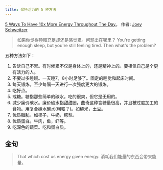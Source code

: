 ```yaml
---
title: 保持活力的 5 种方法
---
```


[5 Ways To Have 10x More Energy Throughout The Day](https://www.youtube.com/watch?v=C67MSxr_Sds)。 作者: [Joey Schweitzer](../j/joey-schweitzer.md)

> 如果你觉得睡眠充足却还是感觉累。问题出在哪里？
> You're getting enough sleep, but you're still feeling tired. Then what's the problem?

五种方法如下：
1. 告诉自己不累。有时候累不仅是身体上的，还是精神上的。要相信自己是个更有活力的人。
2. 不要过多睡眠。一天睡7，8小时足够了。固定的睡觉和起床时间。
3. 每天锻炼。至少每隔一天进行一次强度更大的锻炼。
4. 吃好点。
  1. 戒糖。糖指那些简单的碳水。吃的很爽，但它是无用的。
  2. 减少廉价碳水。廉价碳水指甜甜圈，曲奇这种含糖量很高，并且被过度加工的食物。用复合碳水碳水(粗粮？)。如糙米，土豆。
  3. 优质脂肪。如椰子，牛奶，鳄梨。
  4. 优质蛋白。牛肉，鱼，虾等。
  2. 吃深色的蔬菜。吃和蛋白质。

## 金句
> That which cost us energy given energy.
> 消耗我们能量的东西会带来能量。
